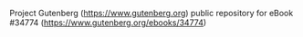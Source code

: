 Project Gutenberg (https://www.gutenberg.org) public repository for eBook #34774 (https://www.gutenberg.org/ebooks/34774)
